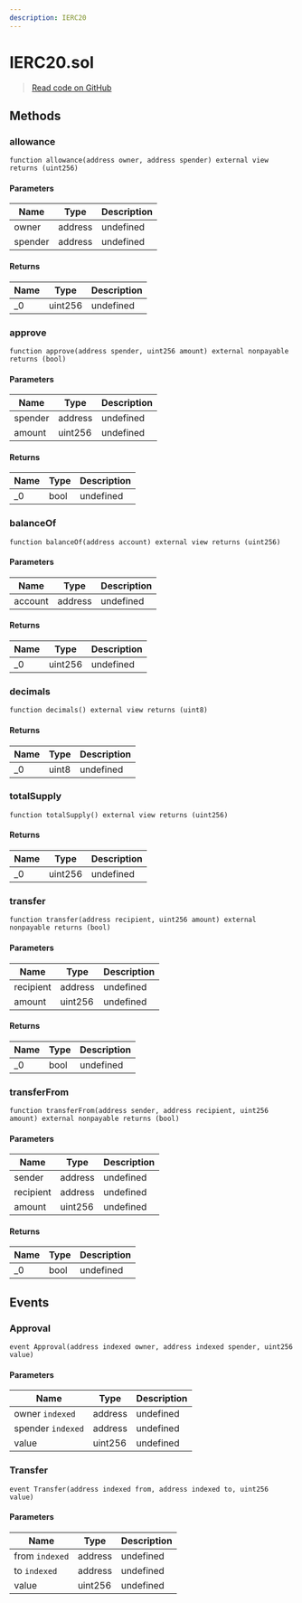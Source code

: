 ```yaml
---
description: IERC20
---
```


# IERC20.sol
> [Read code on GitHub](https://github.com/primitivefinance/rmm-core/blob/main/contracts/interfaces/IERC20.sol)





## Methods

### allowance



```solidity title="Solidity"
function allowance(address owner, address spender) external view returns (uint256)
```




#### Parameters

| Name | Type | Description |
|---|---|---|
| owner | address | undefined |
| spender | address | undefined |

#### Returns

| Name | Type | Description |
|---|---|---|
| _0 | uint256 | undefined |

### approve



```solidity title="Solidity"
function approve(address spender, uint256 amount) external nonpayable returns (bool)
```




#### Parameters

| Name | Type | Description |
|---|---|---|
| spender | address | undefined |
| amount | uint256 | undefined |

#### Returns

| Name | Type | Description |
|---|---|---|
| _0 | bool | undefined |

### balanceOf



```solidity title="Solidity"
function balanceOf(address account) external view returns (uint256)
```




#### Parameters

| Name | Type | Description |
|---|---|---|
| account | address | undefined |

#### Returns

| Name | Type | Description |
|---|---|---|
| _0 | uint256 | undefined |

### decimals



```solidity title="Solidity"
function decimals() external view returns (uint8)
```





#### Returns

| Name | Type | Description |
|---|---|---|
| _0 | uint8 | undefined |

### totalSupply



```solidity title="Solidity"
function totalSupply() external view returns (uint256)
```





#### Returns

| Name | Type | Description |
|---|---|---|
| _0 | uint256 | undefined |

### transfer



```solidity title="Solidity"
function transfer(address recipient, uint256 amount) external nonpayable returns (bool)
```




#### Parameters

| Name | Type | Description |
|---|---|---|
| recipient | address | undefined |
| amount | uint256 | undefined |

#### Returns

| Name | Type | Description |
|---|---|---|
| _0 | bool | undefined |

### transferFrom



```solidity title="Solidity"
function transferFrom(address sender, address recipient, uint256 amount) external nonpayable returns (bool)
```




#### Parameters

| Name | Type | Description |
|---|---|---|
| sender | address | undefined |
| recipient | address | undefined |
| amount | uint256 | undefined |

#### Returns

| Name | Type | Description |
|---|---|---|
| _0 | bool | undefined |



## Events

### Approval



```solidity title="Solidity"
event Approval(address indexed owner, address indexed spender, uint256 value)
```




#### Parameters

| Name | Type | Description |
|---|---|---|
| owner `indexed` | address | undefined |
| spender `indexed` | address | undefined |
| value  | uint256 | undefined |

### Transfer



```solidity title="Solidity"
event Transfer(address indexed from, address indexed to, uint256 value)
```




#### Parameters

| Name | Type | Description |
|---|---|---|
| from `indexed` | address | undefined |
| to `indexed` | address | undefined |
| value  | uint256 | undefined |



